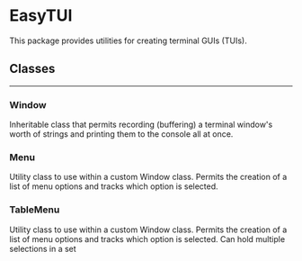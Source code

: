 # EasyTUI
This package provides utilities for creating terminal GUIs (TUIs).

## Classes
---
### Window
Inheritable class that permits recording (buffering) a terminal window's worth of strings and printing them to the console all at once.

### Menu
Utility class to use within a custom Window class. Permits the creation of a list of menu options and tracks which option is selected.

### TableMenu
Utility class to use within a custom Window class. Permits the creation of a list of menu options and tracks which option is selected. Can hold multiple selections in a set